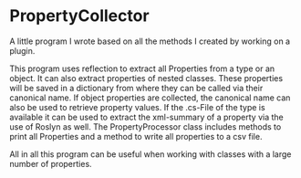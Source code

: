 # PropertyCollector

A little program I wrote based on all the methods I created by working on a plugin.

This program uses reflection to extract all Properties from a type or an object. It can also extract properties of nested classes. These properties will be saved in a dictionary from where they can be called via their canonical name. If object properties are collected, the canonical name can also be used to retrieve property values. If the .cs-File of the type is available it can be used to extract the xml-summary of a property via the use of Roslyn as well. The PropertyProcessor class includes methods to print all Properties and a method to write all properties to a csv file. 

All in all this program can be useful when working with classes with a large number of properties.
